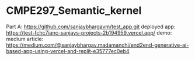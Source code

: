 # CMPE297_Semantic_kernel

Part A:
https://github.com/sanjaybhargavm/test_app.git
deployed app: https://test-fchc7ianc-sanjays-projects-2b194959.vercel.app/
demo:
medium article:  https://medium.com/@sanjaybhargav.madamanchi/end2end-generative-ai-based-app-using-vercel-and-replit-e35777ec0eb4
